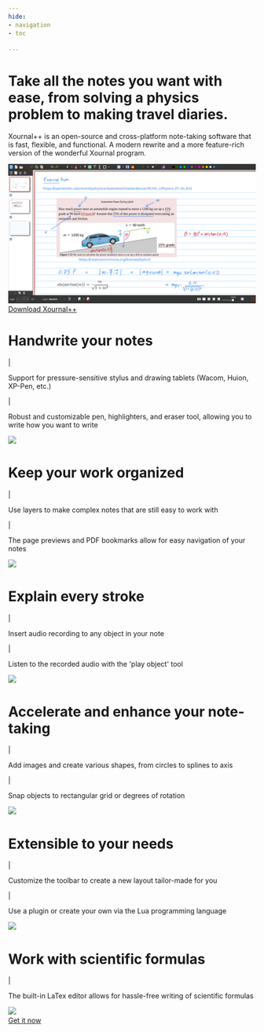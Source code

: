 ```yaml
---
hide:
- navigation
- toc

---
```


<link rel = "stylesheet" href = "css/home.css">
<link rel = "stylesheet" href = "css/responsive.css">
<link rel="preconnect" href="https://fonts.googleapis.com">
<link rel="preconnect" href="https://fonts.gstatic.com" crossorigin>
<link href="https://fonts.googleapis.com/css2?family=Montserrat:ital,wght@0,100;0,200;0,300;0,400;0,500;0,600;0,700;0,800;0,900;1,100;1,200;1,300;1,400;1,500;1,600;1,700;1,800;1,900&display=swap" rel="stylesheet">
<meta name="viewport" content="initial-scale=1, maximum-scale=1, width=device-width">

<div class = "home">
	<div class = "Xournal" id = "Xournal">
		<h1>Take all the notes you want with ease, from solving a physics problem to making travel diaries.</h1>
		<p>Xournal++ is an open-source and cross-platform note-taking software that is fast, flexible, and functional. A modern rewrite and a more feature-rich version of the wonderful Xournal program.</p>
		<img src = "img/Xournal++ Headline Example.png">
		<div class = "download-hyperlink upper-button">
			<a href = "http://127.0.0.1:8000/installation/">Download Xournal++</a>
		</div>
	</div>
	<div class = "feature-list">
		<div class = "feature feature-right">
		    <div class = "feature-text">
		        <h1>Handwrite your notes</h1>
		        <div class = "feature-description">
		        	<p class = "bullet-point">|</p><p>Support for pressure-sensitive stylus and drawing tablets (Wacom, Huion, XP-Pen, etc.)</p>
		        </div>
		        <div class = "feature-description last-description">
	        		<p class = "bullet-point">|</p><p>Robust and customizable pen, highlighters, and eraser tool, allowing you to write how you want to write</p>
	        	</div>
		    </div>
		    <img src = "/img/Handwritten.png">
		</div>
		<div class = "feature feature-left">
		    <div class = "feature-text">
		        <h1>Keep your work organized</h1>
		        <div class = "feature-description">
		        	<p class = "bullet-point">|</p><p>Use layers to make complex notes that are still easy to work with</p>
		        </div>
		        <div class = "feature-description last-description">
	        		<p class = "bullet-point">|</p><p>The page previews and PDF bookmarks allow for easy navigation of your notes</p>
	        	</div>
		    </div>
		    <img src = "/img/Layers.gif">
		</div>
		<div class = "feature feature-right">
		    <div class = "feature-text">
		        <h1>Explain every stroke</h1>
		        <div class = "feature-description">
	        		<p class = "bullet-point">|</p><p>Insert audio recording to any object in your note</p>
	        	</div>
	        	<div class = "feature-description last-description">
					<p class = "bullet-point">|</p><p>Listen to the recorded audio with the 'play object' tool</p>
	        	</div>
		    </div>
		    <img src = "/img/placeholder-image-2.png">
		</div>
		<div class = "feature feature-left">
		    <div class = "feature-text">
		        <h1>Accelerate and enhance your note-taking</h1>
		        <div class = "feature-description">
		        	<p class = "bullet-point">|</p><p>Add images and create various shapes, from circles to splines to axis</p>
		        </div>
		        <div class = "feature-description last-description">
	        		<p class = "bullet-point">|</p><p>Snap objects to rectangular grid or degrees of rotation</p>
	        	</div>
		    </div>
		    <img src = "/img/Create Shape.png">
		</div>
		<div class = "feature feature-right">
		    <div class = "feature-text">
		        <h1>Extensible to your needs</h1>
		        <div class = "feature-description">
	        		<p class = "bullet-point">|</p><p>Customize the toolbar to create a new layout tailor-made for you</p>
	        	</div>
		        <div class = "feature-description last-description">
	        		<p class = "bullet-point">|</p><p>Use a plugin or create your own via the Lua programming language</p>
	        	</div>
		    </div>
		    <img src = "/img/Customize Toolbars.png">
		</div>
		<div class = "feature feature-left last-feature">
		    <div class = "feature-text">
		        <h1>Work with scientific formulas</h1>
		        <div class = "feature-description last-description">
	        		<p class = "bullet-point">|</p><p>The built-in LaTex editor allows for hassle-free writing of scientific formulas</p>
	        	</div>
		    </div>
		    <img src = "/img/placeholder-image-2.png">
		</div>
	</div>
	<div class = "download-hyperlink bottom-button">
		<a href = "http://127.0.0.1:8000/installation/">Get it now</a>
	</div>
</div>
